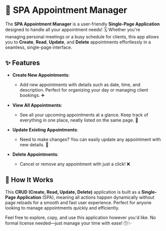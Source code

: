 # 📅 SPA Appointment Manager

The **SPA Appointment Manager** is a user-friendly **Single-Page Application** designed to handle all your appointment needs! 🗓️ Whether you're managing personal meetings or a busy schedule for clients, this app allows you to **Create**, **Read**, **Update**, and **Delete** appointments effortlessly in a seamless, single-page interface.

## ✨ Features

- **Create New Appointments**: 
    - Add new appointments with details such as date, time, and description. Perfect for organizing your day or managing client bookings. ➕
  
- **View All Appointments**: 
    - See all your upcoming appointments at a glance. Keep track of everything in one place, neatly listed on the same page. 👀
  
- **Update Existing Appointments**: 
    - Need to make changes? You can easily update any appointment with new details. 📝

- **Delete Appointments**: 
    - Cancel or remove any appointment with just a click! ❌

## 🚀 How It Works

This **CRUD (Create, Read, Update, Delete)** application is built as a **Single-Page Application** (SPA), meaning all actions happen dynamically without page reloads for a smooth and fast user experience. Perfect for anyone looking to manage appointments quickly and efficiently.


Feel free to explore, copy, and use this application however you'd like. No formal license needed—just manage your time with ease! 🕒✨
